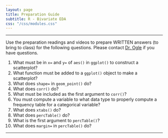 ```yaml
---
layout: page
title: Preparation Guide
subtitle: R - Bivariate EDA
css: "/css/modules.css"
---
```


----

<div class="alert alert-warning">
Use the preparation readings and videos to prepare WRITTEN answers (to bring to class) for the following questions. Please contact <a href="mailto:dogle@northland.edu">Dr. Ogle</a> if you have questions.
</div>

1. What must be in `x=` and `y=` of `aes()` in `ggplot()` to construct a scatterplot?
1. What function must be added to a `ggplot()` object to make a scatterplot?
1. What does `shape=` in `geom_point()` do?
1. What does `corr()` do?
1. What must be included as the first argument to `corr()`?
1. You must compute a variable to what data type to properly compute a frequency table for a categorical variable?
1. What does `xtabs()` do?
1. What does `percTable()` do?
1. What is the first argument to `percTable()`?
1. What does `margin=` in `percTable()` do?

----
